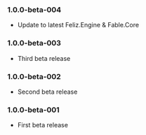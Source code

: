 ### 1.0.0-beta-004

* Update to latest Feliz.Engine & Fable.Core

### 1.0.0-beta-003

* Third beta release

### 1.0.0-beta-002

* Second beta release

### 1.0.0-beta-001

* First beta release
